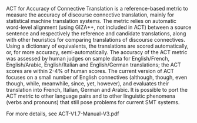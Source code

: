 ACT for Accuracy of Connective Translation is a reference-based metric to measure the accuracy of discourse connective translation, mainly for statistical machine translation systems. The metric relies on automatic word-level alignment (using GIZA++, not included in ACT) between a source sentence and respectively the reference and candidate translations, along with other heuristics for comparing translations of discourse connectives.  Using a dictionary of equivalents, the translations are scored automatically, or, for more accuracy, semi-automatically.  The accuracy of the ACT metric was assessed by human judges on sample data for English/French, English/Arabic, English/Italian and English/German translations; the ACT scores are within 2-4% of human scores. 
The current version of ACT focuses on a small number of English connectives (although, though, even though, while, meanwhile, since, yet, however), and evaluates their translation into French, Italian, German and Arabic.
It is possible to port the ACT metric to other language pairs and to other linguistic phenomena (verbs and pronouns) that still pose problems for current SMT systems.

For more details, see ACT-V1.7-Manual-V3.pdf
